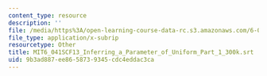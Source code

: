 ```yaml
---
content_type: resource
description: ''
file: /media/https%3A/open-learning-course-data-rc.s3.amazonaws.com/6-041sc-probabilistic-systems-analysis-and-applied-probability-fall-2013/9b3ad887ee8658739345cdc4eddac3ca_MIT6_041SCF13_Inferring_a_Parameter_of_Uniform_Part_1_300k.vtt
file_type: application/x-subrip
resourcetype: Other
title: MIT6_041SCF13_Inferring_a_Parameter_of_Uniform_Part_1_300k.srt
uid: 9b3ad887-ee86-5873-9345-cdc4eddac3ca
---
```


